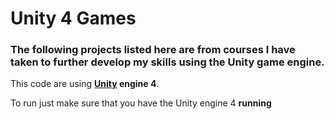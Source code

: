 # Unity 4 Games

### The following projects listed here are from courses I have taken to further develop my skills using the Unity game engine.

This code are using __[Unity](https://unity3d.com/get-unity/download) engine 4__.

To run just make sure that you have the Unity engine 4 **running**


